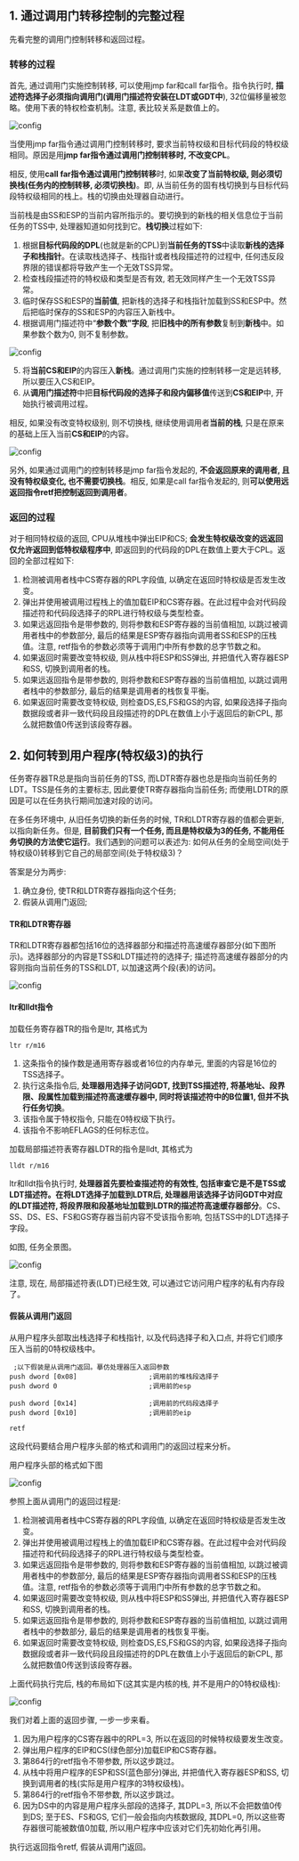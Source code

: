 ## 1. 通过调用门转移控制的完整过程

先看完整的调用门控制转移和返回过程。

### 转移的过程

首先, 通过调用门实施控制转移, 可以使用jmp far和call far指令。指令执行时, **描述符选择子必须指向调用门(调用门描述符安装在LDT或GDT中**), 32位偏移量被忽略。使用下表的特权检查机制。注意, 表比较关系是数值上的。

![config](images/11.png)

当使用jmp far指令通过调用门控制转移时, 要求当前特权级和目标代码段的特权级相同。原因是用**jmp far指令通过调用门控制转移时, 不改变CPL**。

相反, 使用**call far指令通过调用门控制转移**时, 如果**改变了当前特权级, 则必须切换栈(任务内的控制转移, 必须切换栈)**。即, 从当前任务的固有栈切换到与目标代码段特权级相同的栈上。栈的切换由处理器自动进行。

当前栈是由SS和ESP的当前内容所指示的。要切换到的新栈的相关信息位于当前任务的TSS中, 处理器知道如何找到它。**栈切换**过程如下: 

1. 根据**目标代码段的DPL**(也就是新的CPL)到**当前任务的TSS**中读取**新栈的选择子和栈指针**。在读取栈选择子、栈指针或者栈段描述符的过程中, 任何违反段界限的错误都将导致产生一个无效TSS异常。 
2. 检查栈段描述符的特权级和类型是否有效, 若无效同样产生一个无效TSS异常。 
3. 临时保存SS和ESP的**当前值**, 把新栈的选择子和栈指针加载到SS和ESP中。然后把临时保存的SS和ESP的内容压入新栈中。
4. 根据调用门描述符中“**参数个数”字段**, 把**旧栈中的所有参数**复制到**新栈**中。如果参数个数为0, 则不复制参数。 

![config](images/23.png)
 
5. 将**当前CS和EIP**的内容压入**新栈**。通过调用门实施的控制转移一定是远转移, 所以要压入CS和EIP。 
6. 从**调用门描述符**中把**目标代码段的选择子和段内偏移值**传送到**CS和EIP**中, 开始执行被调用过程。

相反, 如果没有改变特权级别, 则不切换栈, 继续使用调用者**当前的栈**, 只是在原来的基础上压入当前**CS和EIP**的内容。

![config](images/22.png)

另外, 如果通过调用门的控制转移是jmp far指令发起的, **不会返回原来的调用者, 且没有特权级变化, 也不需要切换栈**。相反, 如果是call far指令发起的, 则**可以使用远返回指令retf把控制返回到调用者**。

### 返回的过程

对于相同特权级的返回, CPU从堆栈中弹出EIP和CS; **会发生特权级改变的远返回仅允许返回到低特权级程序中**, 即返回到的代码段的DPL在数值上要大于CPL。返回的全部过程如下: 

1. 检测被调用者栈中CS寄存器的RPL字段值, 以确定在返回时特权级是否发生改变。
2. 弹出并使用被调用过程栈上的值加载EIP和CS寄存器。在此过程中会对代码段描述符和代码段选择子的RPL进行特权级与类型检查。
3. 如果远返回指令是带参数的, 则将参数和ESP寄存器的当前值相加, 以跳过被调用者栈中的参数部分, 最后的结果是ESP寄存器指向调用者SS和ESP的压栈值。注意, retf指令的参数必须等于调用门中所有参数的总字节数之和。
4. 如果返回时需要改变特权级, 则从栈中将ESP和SS弹出, 并把值代入寄存器ESP和SS, 切换到调用者的栈。
5. 如果远返回指令是带参数的, 则将参数和ESP寄存器的当前值相加, 以跳过调用者栈中的参数部分, 最后的结果是调用者的栈恢复平衡。
6. 如果返回时需要改变特权级, 则检查DS,ES,FS和GS的内容, 如果段选择子指向数据段或者非一致代码段且段描述符的DPL在数值上小于返回后的新CPL, 那么就把数值0传送到该段寄存器。

## 2. 如何转到用户程序(特权级3)的执行

任务寄存器TR总是指向当前任务的TSS, 而LDTR寄存器也总是指向当前任务的LDT。TSS是任务的主要标志, 因此要使TR寄存器指向当前任务; 而使用LDTR的原因是可以在任务执行期间加速对段的访问。

在多任务环境中, 从旧任务切换的新任务的时候, TR和LDTR寄存器的值都会更新, 以指向新任务。但是, **目前我们只有一个任务, 而且是特权级为3的任务, 不能用任务切换的方法使它运行**。我们遇到的问题可以表述为: 如何从任务的全局空间(处于特权级0)转移到它自己的局部空间(处于特权级3)？

答案是分为两步:  
1. 确立身份, 使TR和LDTR寄存器指向这个任务;  
2. 假装从调用门返回; 

#### TR和LDTR寄存器

TR和LDTR寄存器都包括16位的选择器部分和描述符高速缓存器部分(如下图所示)。选择器部分的内容是TSS和LDT描述符的选择子; 描述符高速缓存器部分的内容则指向当前任务的TSS和LDT, 以加速这两个段(表)的访问。

![config](images/24.png)

#### ltr和lldt指令

加载任务寄存器TR的指令是ltr, 其格式为

```
ltr r/m16
```

1. 这条指令的操作数是通用寄存器或者16位的内存单元, 里面的内容是16位的TSS选择子。
2. 执行这条指令后, **处理器用选择子访问GDT, 找到TSS描述符, 将基地址、段界限、段属性加载到描述符高速缓存器中, 同时将该描述符中的B位置1, 但并不执行任务切换**。
3. 该指令属于特权指令, 只能在0特权级下执行。
4. 该指令不影响EFLAGS的任何标志位。

加载局部描述符表寄存器LDTR的指令是lldt, 其格式为

```
lldt r/m16
```

ltr和lldt指令执行时, **处理器首先要检查描述符的有效性, 包括审查它是不是TSS或LDT描述符。在将LDT选择子加载到LDTR后, 处理器用该选择子访问GDT中对应的LDT描述符, 将段界限和段基地址加载到LDTR的描述符高速缓存器部分**。CS、SS、DS、ES、FS和GS寄存器当前内容不受该指令影响, 包括TSS中的LDT选择子字段。

如图, 任务全景图。

![config](images/25.png)

注意, 现在, 局部描述符表(LDT)已经生效, 可以通过它访问用户程序的私有内存段了。

#### 假装从调用门返回

从用户程序头部取出栈选择子和栈指针, 以及代码选择子和入口点, 并将它们顺序压入当前的0特权级栈中。

```
 ;以下假装是从调用门返回。摹仿处理器压入返回参数 
push dword [0x08]                  ;调用前的堆栈段选择子
push dword 0                       ;调用前的esp

push dword [0x14]                  ;调用前的代码段选择子 
push dword [0x10]                  ;调用前的eip

retf
```

这段代码要结合用户程序头部的格式和调用门的返回过程来分析。

用户程序头部的格式如下图

![config](images/26.png)

参照上面从调用门的返回过程是: 

1. 检测被调用者栈中CS寄存器的RPL字段值, 以确定在返回时特权级是否发生改变。
2. 弹出并使用被调用过程栈上的值加载EIP和CS寄存器。在此过程中会对代码段描述符和代码段选择子的RPL进行特权级与类型检查。
3. 如果远返回指令是带参数的, 则将参数和ESP寄存器的当前值相加, 以跳过被调用者栈中的参数部分, 最后的结果是ESP寄存器指向调用者SS和ESP的压栈值。注意, retf指令的参数必须等于调用门中所有参数的总字节数之和。
4. 如果返回时需要改变特权级, 则从栈中将ESP和SS弹出, 并把值代入寄存器ESP和SS, 切换到调用者的栈。
5. 如果远返回指令是带参数的, 则将参数和ESP寄存器的当前值相加, 以跳过调用者栈中的参数部分, 最后的结果是调用者的栈恢复平衡。
6. 如果返回时需要改变特权级, 则检查DS,ES,FS和GS的内容, 如果段选择子指向数据段或者非一致代码段且段描述符的DPL在数值上小于返回后的新CPL, 那么就把数值0传送到该段寄存器。

上面代码执行完后, 栈的布局如下(这其实是内核的栈, 并不是用户的0特权级栈): 

![config](images/27.png)

我们对着上面的返回步骤, 一步一步来看。 
1. 因为用户程序的CS寄存器中的RPL=3, 所以在返回的时候特权级要发生改变。 
2. 弹出用户程序的EIP和CS(绿色部分)加载EIP和CS寄存器。 
3. 第864行的retf指令不带参数, 所以这步跳过。 
4. 从栈中将用户程序的ESP和SS(蓝色部分)弹出, 并把值代入寄存器ESP和SS, 切换到调用者的栈(实际是用户程序的3特权级栈)。 
5. 第864行的retf指令不带参数, 所以这步跳过。 
6. 因为DS中的内容是用户程序头部段的选择子, 其DPL=3, 所以不会把数值0传到DS; 至于ES、FS和GS, 它们一般会指向内核数据段, 其DPL=0, 所以这些寄存器很可能被数值0加载, 所以用户程序中应该对它们先初始化再引用。

执行远返回指令retf, 假装从调用门返回。